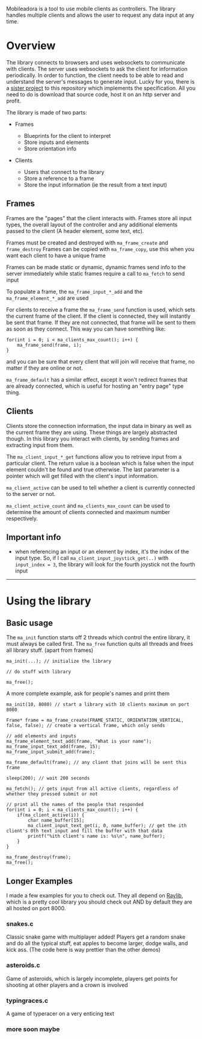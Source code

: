 Mobileadora is a tool to use mobile clients as controllers. The library handles multiple clients and allows the user to request any data input at any time. 

# Overview
The library connects to browsers and uses websockets to communicate with clients. The server uses websockets to ask the client for information periodically. In order to function, the client needs to be able to read and understand the server's messages to generate input. Lucky for you, there is a [sister project](https://github.com/InspiredGoat/MobileadoraClient) to this repository which implements the specification. All you need to do is download that source code, host it on an http server and profit.

The library is made of two parts:

- Frames
	- Blueprints for the client to interpret
	- Store inputs and elements
	- Store orientation info

- Clients
	- Users that connect to the library
	- Store a reference to a frame
	- Store the input information (ie the result from a text input)


## Frames
Frames are the "pages" that the client interacts with. Frames store all input types, the overall layout of the controller and any additional elements passed to the client (A header element, some text, etc).


Frames must be created and destroyed with `ma_frame_create` and `frame_destroy`
Frames can be copied with `ma_frame_copy`, use this when you want each client to have a unique frame


Frames can be made static or dynamic, dynamic frames send info to the server immediately while static frames require a call to `ma_fetch` to send input

To populate a frame, the `ma_frame_input_*_add` and the `ma_frame_element_*_add` are used 

For clients to receive a frame the `ma_frame_send` function is used, which sets the current frame of the client. If the client is connected, they will instantly be sent that frame. If they are not connected, that frame will be sent to them as soon as they connect. This way you can have something like:
```
for(int i = 0; i < ma_clients_max_count(); i++) {
	ma_frame_send(frame, i);
}
```
and you can be sure that every client that will join will receive that frame, no matter if they are online or not.

`ma_frame_default` has a similar effect, except it won't redirect frames that are already connected, which is useful for hosting an "entry page" type thing.


## Clients
Clients store the connection information, the input data in binary as well as the current frame they are using. These things are largely abstracted though. In this library you interact with clients, by sending frames and extracting input from them.

The `ma_client_input_*_get` functions allow you to retrieve input from a particular client. The return value is a boolean which is false when the input element couldn't be found and true otherwise. The last parameter is a pointer which will get filled with the client's input information.

`ma_client_active` can be used to tell whether a client is currently connected to the server or not.

`ma_client_active_count` and `ma_clients_max_count` can be used to determine the amount of clients connected and maximum number respectively.


## Important info
- when referencing an input or an element by index, it's the index of the input type. So, if I call `ma_client_input_joystick_get(..)` with `input_index = 3`, the library will look for the fourth joystick not the fourth input

---

# Using the library

## Basic usage

The `ma_init` function starts off 2 threads which control the entire library, it must always be called first.
The `ma_free` function quits all threads and frees all library stuff. (apart from frames)
```
ma_init(...); // initialize the library

// do stuff with library

ma_free();
```

A more complete example, ask for people's names and print them
```
ma_init(10, 8080) // start a library with 10 clients maximum on port 8080

Frame* frame = ma_frame_create(FRAME_STATIC, ORIENTATION_VERTICAL, false, false); // create a vertical frame, which only sends 

// add elements and inputs
ma_frame_element_text_add(frame, "What is your name");
ma_frame_input_text_add(frame, 15);
ma_frame_input_submit_add(frame);

ma_frame_default(frame); // any client that joins will be sent this frame

sleep(200); // wait 200 seconds

ma_fetch(); // gets input from all active clients, regardless of whether they pressed submit or not

// print all the names of the people that responded
for(int i = 0; i < ma_clients_max_count(); i++) {
	if(ma_client_active(i)) {
		char name_buffer[15];
		ma_client_input_text_get(i, 0, name_buffer); // get the ith client's 0th text input and fill the buffer with that data
		printf("%ith client's name is: %s\n", name_buffer);
	}
}

ma_frame_destroy(frame);
ma_free();
```



## Longer Examples
I made a few examples for you to check out. They all depend on [Raylib](https://www.raylib.com/), which is a pretty cool library you should check out AND by default they are all hosted on port 8000.

### snakes.c
Classic snake game with multiplayer added! Players get a random snake and do all the typical stuff, eat apples to become larger, dodge walls, and kick ass. (The code here is way prettier than the other demos)

### asteroids.c
Game of asteroids, which is largely incomplete, players get points for shooting at other players and a crown is involved

### typingraces.c
A game of typeracer on a very enticing text

### more soon maybe
